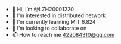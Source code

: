 - 👋 Hi, I’m @LZH20001220
- 👀 I’m interested in distributed network
- 🌱 I’m currently learning MIT 6.824
- 💞️ I’m looking to collaborate on 
- 📫 How to reach me 422084310@qq.com

<!---
LZH20001220/LZH20001220 is a ✨ special ✨ repository because its `README.md` (this file) appears on your GitHub profile.
You can click the Preview link to take a look at your changes.
--->
